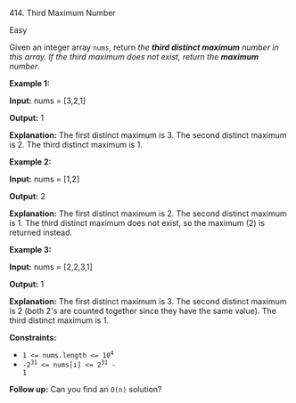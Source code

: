 ﻿414\. Third Maximum Number

Easy

Given an integer array `nums`, return _the **third distinct maximum** number in this array. If the third maximum does not exist, return the **maximum** number_.

**Example 1:**

**Input:** nums = [3,2,1]

**Output:** 1

**Explanation:** The first distinct maximum is 3. The second distinct maximum is 2. The third distinct maximum is 1. 

**Example 2:**

**Input:** nums = [1,2]

**Output:** 2

**Explanation:** The first distinct maximum is 2. The second distinct maximum is 1. The third distinct maximum does not exist, so the maximum (2) is returned instead. 

**Example 3:**

**Input:** nums = [2,2,3,1]

**Output:** 1

**Explanation:** The first distinct maximum is 3. The second distinct maximum is 2 (both 2's are counted together since they have the same value). The third distinct maximum is 1. 

**Constraints:**

*   <code>1 <= nums.length <= 10<sup>4</sup></code>
*   <code>-2<sup>31</sup> <= nums[i] <= 2<sup>31</sup> - 1</code>

**Follow up:** Can you find an `O(n)` solution?